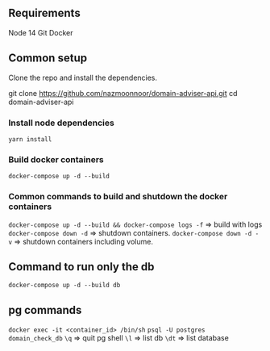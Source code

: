 ## Requirements
Node 14
Git
Docker

## Common setup
Clone the repo and install the dependencies.

git clone https://github.com/nazmoonnoor/domain-adviser-api.git
cd domain-adviser-api

### Install node dependencies
`yarn install`

### Build docker containers
`docker-compose up -d --build`

### Common commands to build and shutdown the docker containers
`docker-compose up -d --build && docker-compose logs -f` => build with logs
`docker-compose down -d` => shutdown containers. 
`docker-compose down -d -v` => shutdown containers including volume. 

## Command to run only the db

`docker-compose up -d --build db`

## pg commands

`docker exec -it <container_id> /bin/sh`
`psql -U postgres domain_check_db`
`\q` => quit pg shell
`\l` => list db
`\dt` => list database
